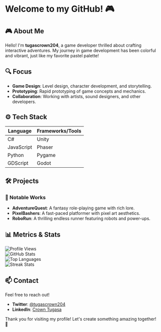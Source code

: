 # Welcome to my GitHub! 🎮

## 🎮 About Me
Hello! I'm **tugascrown204**, a game developer thrilled about crafting interactive adventures. My journey in game development has been colorful and vibrant, just like my favorite pastel palette!

## 🔍 Focus
- **Game Design**: Level design, character development, and storytelling.
- **Prototyping**: Rapid prototyping of game concepts and mechanics.
- **Collaboration**: Working with artists, sound designers, and other developers.

## ⚙️ Tech Stack
| Language    | Frameworks/Tools   |
|-------------|---------------------|
| C#         | Unity               |
| JavaScript | Phaser              |
| Python     | Pygame              |
| GDScript   | Godot               |

## 🛠️ Projects
### 🌟 Notable Works
- **AdventureQuest**: A fantasy role-playing game with rich lore.
- **PixelBashers**: A fast-paced platformer with pixel art aesthetics.
- **RoboRun**: A thrilling endless runner featuring robots and power-ups.

## 📊 Metrics & Stats
![Profile Views](https://komarev.com/ghpvc/?username=tugascrown204&label=Profile%20Views&color=blue&style=flat)  
![GitHub Stats](https://github-readme-stats.vercel.app/api?username=tugascrown204&show_icons=true&theme=radical)  
![Top Languages](https://github-readme-stats.vercel.app/api/top-langs/?username=tugascrown204&layout=compact&theme=radical)  
![Streak Stats](https://streak-stats.demolab.com/?user=tugascrown204&theme=radical)  

## 📫 Contact
Feel free to reach out!  
- **Twitter**: [@tugascrown204](https://twitter.com/tugascrown204)  
- **LinkedIn**: [Crown Tugasa](https://linkedin.com/in/crown-tugasa)  

Thank you for visiting my profile! Let's create something amazing together! 🚀